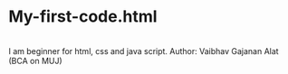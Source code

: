 # My-first-code.html
<br>
I am beginner for html, css and java script.
Author: Vaibhav Gajanan Alat (BCA on MUJ)
